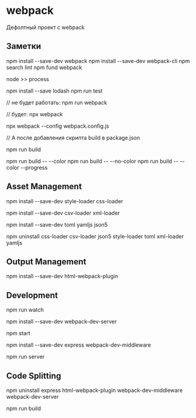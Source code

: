 # webpack
Дефолтный проект с webpack
 
 
## Заметки
npm install --save-dev webpack
npm install --save-dev webpack-cli
npm search lint
npm fund webpack
<!-- npm webpack run -->
node >> process
<!-- process -->
<!-- process.platform -->
<!-- process.env -->
<!-- process.arch -->
npm install --save lodash
npm run test

// не будет работать:
npm run webpack

// будет:
npx webpack

npx webpack --config webpack.config.js

// А после добавления скрипта build в package.json 

npm run build
<!-- environment options: -->
npm run build -- --color
npm run build -- --no-color
npm run build -- --color --progress

## Asset Management
npm install --save-dev style-loader css-loader
<!-- или вместо них может быть mini-css-extract-plugin -->

npm install --save-dev csv-loader xml-loader
<!-- json loader is installed by default (but only for Default Export). Use: import Data from './data.json' -->

npm install --save-dev toml yamljs json5

npm uninstall css-loader csv-loader json5 style-loader toml xml-loader yamljs

## Output Management
npm install --save-dev html-webpack-plugin
<!-- https://github.com/jantimon/html-webpack-plugin -->

## Development
<!-- https://blog.teamtreehouse.com/introduction-source-maps - about Source Maps -->

npm run watch

npm install --save-dev webpack-dev-server

npm start
<!-- https://webpack.js.org/configuration/dev-server/ -->

npm install --save-dev express webpack-dev-middleware

npm run server

## Code Splitting
<!-- preparing - back to the end of first chapter -->
npm uninstall express html-webpack-plugin webpack-dev-middleware webpack-dev-server

npm run build

<!-- optimization.runtimeChunk: 'single' необходим, иначе получим проблемы как тут: 
        https://bundlers.tooling.report/code-splitting/multi-entry/ -->


<!-- Хотя использование нескольких точек входа для одной страницы разрешено в webpack, по возможности этого следует избегать в пользу точки входа с несколькими импортами: entry: { page: ['./analytics', './app'] }. Это приводит к лучшей оптимизации и последовательному порядку выполнения при использовании тегов асинхронных сценариев. -->
